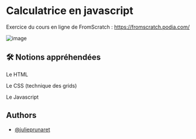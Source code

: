 # Calculatrice en javascript

Exercice du cours en ligne de FromScratch : https://fromscratch.podia.com/

![image](https://user-images.githubusercontent.com/87066549/162758598-ceb6d90a-2ebc-4c7c-bc77-6a8bcb33dc73.png)


## 🛠 Notions appréhendées

Le HTML

Le CSS (technique des grids)

Le Javascript

## Authors

- [@julieprunaret](https://www.github.com/julieprunaret)
